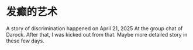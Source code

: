 # 发癫的艺术

A story of discrimination happened on April 21, 2025
At the group chat of Darock.
After that, I was kicked out from that.
Maybe more detailed story in these few days.
